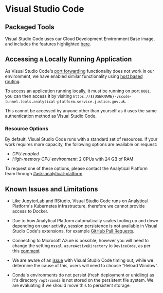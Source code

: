 # Visual Studio Code

## Packaged Tools

Visual Studio Code uses our Cloud Development Environment Base image, and includes the features highlighted [here](https://github.com/ministryofjustice/analytical-platform-cloud-development-environment-base?tab=readme-ov-file#features).

## Accessing a Locally Running Application

As Visual Studio Code's [port forwarding](https://code.visualstudio.com/docs/editor/port-forwarding) functionality does not work in our environment, we have enabled similar functionality using [host based routing](https://kubernetes.github.io/ingress-nginx/user-guide/basic-usage/).

To access an application running locally, it must be running on port `8081`, you can then access it by visiting `https://${USERNAME}-vscode-tunnel.tools.analytical-platform.service.justice.gov.uk`.

This cannot be accessed by anyone other than yourself as it uses the same authentication method as Visual Studio Code.

### Resource Options

By default, Visual Studio Code runs with a standard set of resources. If your work requires more capacity, the following options are available on request:

- *GPU enabled*
- *High-memory CPU environment*: 2 CPUs with 24 GB of RAM

To request one of these options, please contact the Analytical Platform team through [#ask-analytical-platform](https://moj.enterprise.slack.com/archives/C4PF7QAJZ).

## Known Issues and Limitations

* Like JupyterLab and RStudio, Visual Studio Code runs on Analytical Platform's Kubernetes infrastructure, therefore we cannot provide access to Docker.

* Due to how Analytical Platform automatically scales tooling up and down depending on user activity, session persistence is not available in Visual Studio Code's extensions, for example [GitHub Pull Requests](https://marketplace.visualstudio.com/items?itemName=GitHub.vscode-pull-request-github).

* Connecting to Microsoft Azure is possible, however you will need to change the setting `mssql.azureActiveDirectory` to `DeviceCode`, as per this [comment](https://github.com/ministryofjustice/analytical-platform/issues/4246#issuecomment-2088316112)

* We are aware of an [issue](https://github.com/ministryofjustice/analytical-platform/issues/5242) with Visual Studio Code timing out, while we determine the cause of this, users will need to choose "Reload Window".

- Conda's environments do not persist (fresh deployment or unidling) as it's directory `/opt/conda` is not stored on the persistent file system. We are evaluating if we should move this to persistent storage.
